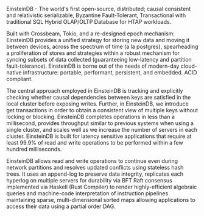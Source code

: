 
EinsteinDB - The world's first open-source, distributed; causal consistent and relativistic serializable, Byzantine Fault-Tolerant, Transactional with traditional SQL Hybrid OLAP/OLTP Database for HTAP workloads. 

Built with Crossbeam, Tokio, and a re-designed epoch mechanism: EinsteinDB provides a unified strategy for storing new data and moving it between devices, across the spectrum of time (a la postgres), spearheading a proliferation of stores and strategies within a robust mechanism for syncing subsets of data collected (guaranteeing low-latency and partition fault-tolerance). EinsteinDB is borne out of the needs of modern-day cloud-native infrastructure: portable, performant, persistent, and embedded. ACID compliant.

The central approach employed in EinsteinDB is tracking and explicitly checking whether causal dependencies between keys are satisfied in the local cluster before exposing writes. Further, in EinsteinDB, we introduce get transactions in order to obtain a consistent view of multiple keys without locking or blocking. EinsteinDB completes operations in less than a millisecond, provides throughput similar to previous systems when using a single cluster, and scales well as we increase the number of servers in each cluster. EinsteinDB is built for latency sensitive applications that require at least 99.9% of read and write operations to be performed within a few hundred milliseconds.

EinsteinDB allows read and write operations to continue even during network partitions and resolves updated conflicts using stateless hash trees. It uses an append-log to preserve data integrity, replicates each hyperlog on multiple servers for durability via BFT Raft consensus implemented via Haskell (Rust Compiler) to render highly-efficient algebraic queries and machine-code interpretation of instruction pipelines maintaining sparse, multi-dimensional sorted maps allowing applications to access their data using a partial order DAG.

